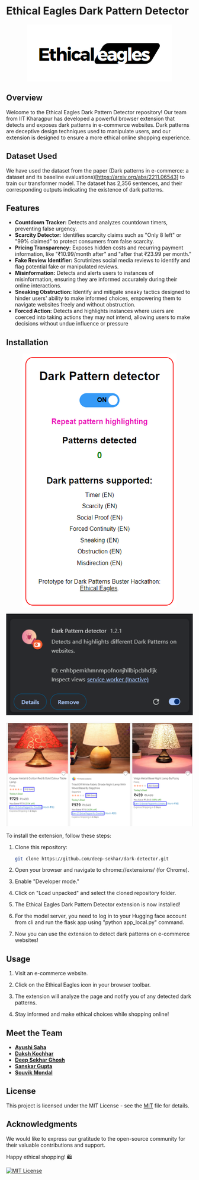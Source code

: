 # Ethical Eagles Dark Pattern Detector

<p align="center">
  <img src="./images/Logo.png" alt="animated" />
</p>

## Overview

Welcome to the Ethical Eagles Dark Pattern Detector repository! Our team from IIT Kharagpur has developed a powerful browser extension that detects and exposes dark patterns in e-commerce websites. Dark patterns are deceptive design techniques used to manipulate users, and our extension is designed to ensure a more ethical online shopping experience.

## Dataset Used

We have used the dataset from the paper (Dark patterns in e-commerce: a dataset and its baseline evaluations)[https://arxiv.org/abs/2211.06543] to train our transformer model.
The dataset has 2,356 sentences, and their corresponding outputs indicating the existence of dark patterns. 

## Features

- **Countdown Tracker:** Detects and analyzes countdown timers, preventing false urgency.
- **Scarcity Detector:** Identifies scarcity claims such as "Only 8 left" or "99% claimed" to protect consumers from false scarcity.
- **Pricing Transparency:** Exposes hidden costs and recurring payment information, like "₹10.99/month after" and "after that ₹23.99 per month."
- **Fake Review Identifier:** Scrutinizes social media reviews to identify and flag potential fake or manipulated reviews.
- **Misinformation:** Detects and alerts users to instances of misinformation, ensuring they are informed accurately during their online interactions.
- **Sneaking Obstruction:** Identify and mitigate sneaky tactics designed to hinder users' ability to make informed choices, empowering them to navigate websites freely and without obstruction.
- **Forced Action:** Detects and highlights instances where users are coerced into taking actions they may not intend, allowing users to make decisions without undue influence or pressure

## Installation
<p align="center">
  <img src="./images/Extension.png" alt="animated" />
</p>
<p align="center">
  <img src="./images/logo1.png" alt="animated" />
</p>
<p align="center">
  <img src="./images/example.png" alt="animated" />
</p>

To install the extension, follow these steps:

1. Clone this repository:

   ```bash
   git clone https://github.com/deep-sekhar/dark-detector.git
   ```

2. Open your browser and navigate to chrome://extensions/  (for Chrome).

3. Enable "Developer mode."

4. Click on "Load unpacked" and select the cloned repository folder.

5. The Ethical Eagles Dark Pattern Detector extension is now installed!

6. For the model server, you need to log in to your Hugging face account from cli and run the flask app using "python app_local.py" command.

7. Now you can use the extension to detect dark patterns on e-commerce websites!
## Usage

1. Visit an e-commerce website.

2. Click on the Ethical Eagles icon in your browser toolbar.

3. The extension will analyze the page and notify you of any detected dark patterns.

4. Stay informed and make ethical choices while shopping online!

## Meet the Team

- **[Ayushi Saha](https://github.com/Code-2k2)**
- **[Daksh Kochhar](https://github.com/17AtGithub)**
- **[Deep Sekhar Ghosh](https://github.com/deep-sekhar)**
- **[Sanskar Gupta](https://github.com/sanskar12k)**
- **[Souvik Mondal](https://github.com/souvikm2002)**

## License

This project is licensed under the MIT License - see the [MIT](https://choosealicense.com/licenses/mit/) file for details.

## Acknowledgments

We would like to express our gratitude to the open-source community for their valuable contributions and support.

Happy ethical shopping! 🛍️

[![MIT License](https://img.shields.io/badge/License-MIT-blue.svg)](LICENSE)
